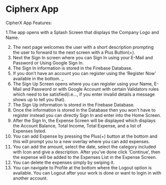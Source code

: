 # Cipherx App

CipherX App Features:

1.The app opens with a Splash Screen that displays the Company Logo and Name.

2. The next page welcomes the user with a short description prompting the user to forward to the next screen with a Plus Button(+).
3. Next the Sign In screen where you can Sign In using your E-Mail and Password or Using Google Sign In.
4. The Sign In information is stored in the Firebase Database.
5. If you don’t have an account you can register using the ‘Register Now’ available in the bottom. _
6. The Sign Up Screen opens where you can register using your Name, E-Mail and Password or with Google Account with certain Validators rules which need to be satisfied(i.e…, if you enter invalid details a message shows up to tell you that). 
7. The Sign Up information is stored in the Firebase Database.
8. Once the information is stored in the Database then you won't have to register instead you can directly Sign In and enter into the Home Screen.
9. After the Sign In, the Expense Screen will be displayed which displays the Account Balance, Total Income, Total Expense, and  a list of Expenses listed.
10. You can add Expense by pressing the Plus(+) button at the bottom and this will prompt you to a new overlay where you can add expenses.
11. You can add the amount, select the date, select the category included with Icon and give a description. After you’ve done click ‘Continue’, then the expense will be added to the Expenses List in the Expense Screen.
12. You can delete the expenses simply by swiping it.
13. You can navigate to Profile at the bottom where the Logout option is available. You can Logout after your work is done or want to login in with another account. 

